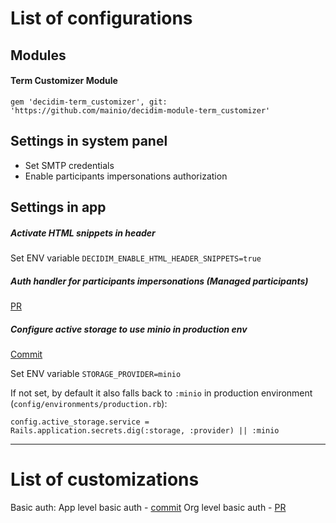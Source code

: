 # List of configurations

## Modules
#### Term Customizer Module
```
gem 'decidim-term_customizer', git: 'https://github.com/mainio/decidim-module-term_customizer'
```

## Settings in system panel
- Set SMTP credentials
- Enable participants impersonations authorization

## Settings in app
##### Activate HTML snippets in header
Set ENV variable `DECIDIM_ENABLE_HTML_HEADER_SNIPPETS=true`

##### Auth handler for participants impersonations (Managed participants)
[PR](https://github.com/belighted/bosa-cities-new/pull/8)

##### Configure active storage to use minio in production env
[Commit](https://github.com/belighted/bosa-cities-new/commit/dac40c0c01117e5ece62039c396a71435312839f)

Set ENV variable `STORAGE_PROVIDER=minio`

If not set, by default it also falls back to `:minio` in production environment (`config/environments/production.rb`):
```
config.active_storage.service = Rails.application.secrets.dig(:storage, :provider) || :minio
```

---

# List of customizations

Basic auth: 
App level basic auth - [commit](https://github.com/belighted/bosa-cities-new/commit/0008810e75a0ef972e773b4745b81a12ec50468e)
Org level basic auth - [PR](https://github.com/belighted/bosa-cities-new/pull/10)
